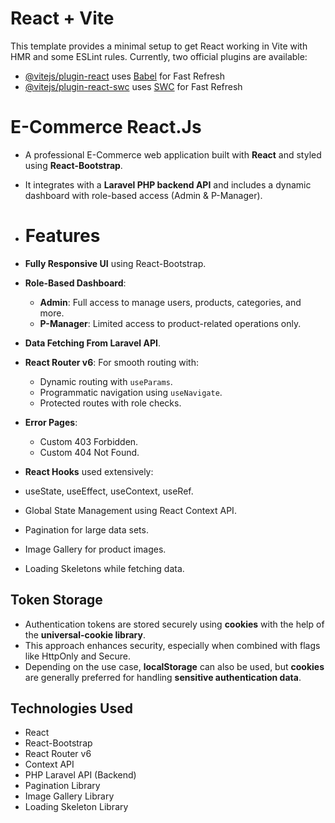 # React + Vite
This template provides a minimal setup to get React working in Vite with HMR and some ESLint rules.
Currently, two official plugins are available:
- [@vitejs/plugin-react](https://github.com/vitejs/vite-plugin-react/blob/main/packages/plugin-react/README.md) uses [Babel](https://babeljs.io/) for Fast Refresh
- [@vitejs/plugin-react-swc](https://github.com/vitejs/vite-plugin-react-swc) uses [SWC](https://swc.rs/) for Fast Refresh

# E-Commerce React.Js
- A professional E-Commerce web application built with **React** and styled using **React-Bootstrap**.
- It integrates with a **Laravel PHP backend API** and includes a dynamic dashboard with role-based access (Admin & P-Manager).

- # Features
- **Fully Responsive UI** using React-Bootstrap.
- **Role-Based Dashboard**:
  - **Admin**: Full access to manage users, products, categories, and more.
  - **P-Manager**: Limited access to product-related operations only.
- **Data Fetching From Laravel API**.
- **React Router v6**: For smooth routing with:
  - Dynamic routing with `useParams`.
  - Programmatic navigation using `useNavigate`.
  - Protected routes with role checks.
- **Error Pages**:
  - Custom 403 Forbidden.
  - Custom 404 Not Found.
- **React Hooks** used extensively:
 - useState, useEffect, useContext, useRef.
 - Global State Management using React Context API.
 - Pagination for large data sets.
 - Image Gallery for product images.
 - Loading Skeletons while fetching data.

## Token Storage
- Authentication tokens are stored securely using **cookies** with the help of the **universal-cookie library**.
- This approach enhances security, especially when combined with flags like HttpOnly and Secure.
- Depending on the use case, **localStorage** can also be used, but **cookies** are generally preferred for handling **sensitive authentication data**.

## Technologies Used
- React
- React-Bootstrap
- React Router v6
- Context API
- PHP Laravel API (Backend)
- Pagination Library
- Image Gallery Library
- Loading Skeleton Library
